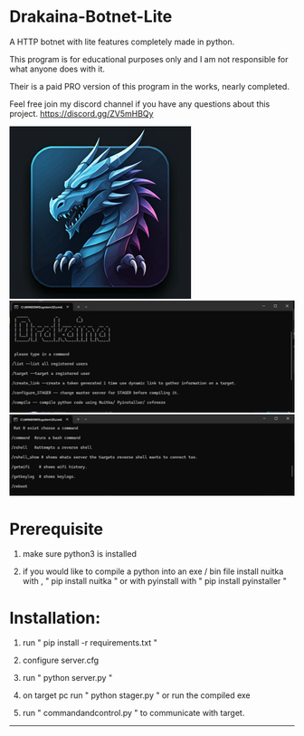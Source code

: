 # Drakaina-Botnet-Lite
A HTTP botnet with lite features completely made in python.

This program is for educational purposes only and I am not responsible for what anyone does with it.

Their is a paid PRO version of this program in the works, nearly completed.

Feel free join my discord channel if you have any questions about this project.
https://discord.gg/ZV5mHBQy


![plot](./images/icon.png)
![plot](./images/img1.png)
![plot](./images/img2.png)
# Prerequisite

1) make sure python3 is installed
   
2) if you would like to compile a python into an exe / bin file install nuitka with , " pip install nuitka "
   or with pyinstall with " pip install pyinstaller "
   
# Installation:

1) run " pip install -r requirements.txt "
   
2) configure server.cfg

3) run " python server.py "
  
4) on target pc run " python stager.py " or run the compiled exe
   
5) run " commandandcontrol.py " to communicate with target.

----------------------------

